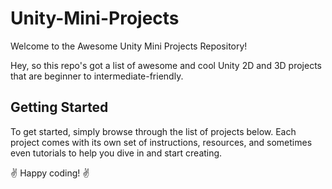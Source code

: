 # Unity-Mini-Projects
Welcome to the Awesome Unity Mini Projects Repository!

Hey, so this repo's got a list of awesome and cool Unity 2D and 3D projects that are beginner to intermediate-friendly.

## Getting Started

To get started, simply browse through the list of projects below. Each project comes with its own set of instructions, resources, and sometimes even tutorials to help you dive in and start creating.


✌️ Happy coding! ✌️
